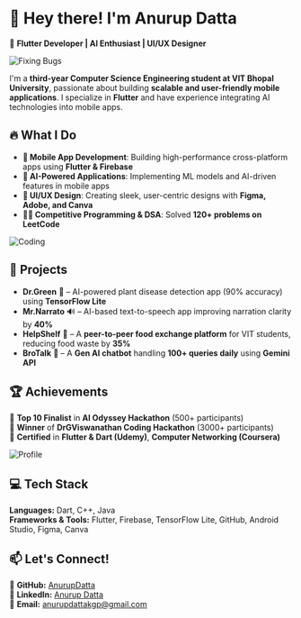 # 👋 Hey there! I'm Anurup Datta  
🚀 **Flutter Developer | AI Enthusiast | UI/UX Designer**  

![Fixing Bugs](https://media.giphy.com/media/iIqmM5tTjmpOB9mpbn/giphy.gif)  
 

I'm a **third-year Computer Science Engineering student at VIT Bhopal University**, passionate about building **scalable and user-friendly mobile applications**. I specialize in **Flutter** and have experience integrating AI technologies into mobile apps.  

## 🔥 What I Do  
- **📱 Mobile App Development**: Building high-performance cross-platform apps using **Flutter & Firebase**  
- **🧠 AI-Powered Applications**: Implementing ML models and AI-driven features in mobile apps  
- **🎨 UI/UX Design**: Creating sleek, user-centric designs with **Figma, Adobe, and Canva**  
- **👨‍💻 Competitive Programming & DSA**: Solved **120+ problems on LeetCode**  

![Coding](https://media.giphy.com/media/qgQUggAC3Pfv687qPC/giphy.gif)  

## 🚀 Projects  
- **Dr.Green** 🌱 – AI-powered plant disease detection app (90% accuracy) using **TensorFlow Lite**  
- **Mr.Narrato** 🔊 – AI-based text-to-speech app improving narration clarity by **40%**  
- **HelpShelf** 🍔 – A **peer-to-peer food exchange platform** for VIT students, reducing food waste by **35%**  
- **BroTalk** 🤖 – A **Gen AI chatbot** handling **100+ queries daily** using **Gemini API**  

## 🏆 Achievements  
🏅 **Top 10 Finalist** in **AI Odyssey Hackathon** (500+ participants)  
🥇 **Winner** of **DrGViswanathan Coding Hackathon** (3000+ participants)  
📜 **Certified** in **Flutter & Dart (Udemy)**, **Computer Networking (Coursera)**  

![Profile](https://media.giphy.com/media/26AHONQ79FdWZhAI0/giphy.gif) 

## 💻 Tech Stack  
**Languages:** Dart, C++, Java  
**Frameworks & Tools:** Flutter, Firebase, TensorFlow Lite, GitHub, Android Studio, Figma, Canva  

## 📫 Let's Connect!  
🔗 **GitHub:** [AnurupDatta](https://github.com/AnurupDatta)  
💼 **LinkedIn:** [Anurup Datta](https://www.linkedin.com/in/anurup-datta-1ab634251/)  
📧 **Email:** anurupdattakgp@gmail.com  
